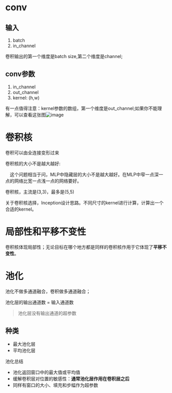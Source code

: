 # conv

## 输入

1. batch
2. in_channel

卷积输出的第一个维度是batch size,第二个维度是channel;

## conv参数
1. in_channel
2. out_channel
3. kernel: (h,w)

有一点值得注意：kernel参数的数组，第一个维度是out_channel;如果你不能理解，可以查看这张图![image](https://user-images.githubusercontent.com/49408146/153755642-6cadae17-9062-4957-887b-fbd549a9de45.png)


# 卷积核

卷积可以由全连接变形过来

卷积核的大小不是越大越好:

&emsp;这个问题相当于问，MLP中隐藏层的大小不是越大越好。在MLP中窄一点深一点的网络比宽一点浅一点的网络要好。

卷积核，主流是(3,3)，最多是(5,5)

关于卷积核选择，Inception设计思路。不同尺寸的kernel进行计算，计算出一个合适的kernel。

# 局部性和平移不变性

卷积核体现局部性；无论目标在哪个地方都是同样的卷积核作用于它体现了**平移不变性**。


# 池化

池化不做多通道融合，卷积做多通道融合；

池化层的输出通道数 = 输入通道数

> 池化层没有输出通道的超参数

## 种类
* 最大池化层
* 平均池化层

池化总结
* 池化返回窗口中的最大值或平均值
* 缓解卷积层对位置的敏感性：**通常池化层作用在卷积层之后**
* 同样有窗口的大小、填充和步幅作为超参数
